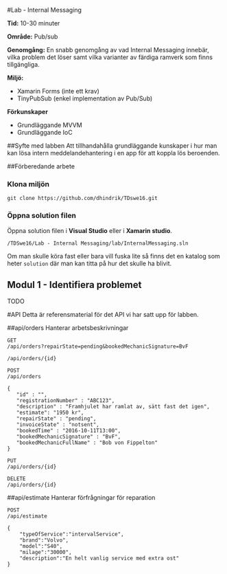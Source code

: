 #Lab - Internal Messaging

**Tid:** 10-30 minuter

**Område:** Pub/sub

**Genomgång:** En snabb genomgång av vad Internal Messaging innebär, vilka problem det löser samt vilka varianter av färdiga ramverk som finns tillgängliga.

**Miljö:**

* Xamarin Forms (inte ett krav)
* TinyPubSub (enkel implementation av Pub/Sub)

**Förkunskaper**

* Grundläggande MVVM
* Grundläggande IoC

##Syfte med labben
Att tillhandahålla grundläggande kunskaper i hur man kan lösa intern meddelandehantering i en app för att koppla lös beroenden.

##Förberedande arbete

### Klona miljön
```
git clone https://github.com/dhindrik/TDswe16.git
```

### Öppna solution filen
Öppna solution filen i **Visual Studio** eller i **Xamarin studio**.

```
/TDSwe16/Lab - Internal Messaging/lab/InternalMessaging.sln
```

Om man skulle köra fast eller bara vill fuska lite så finns det en katalog som heter ```solution``` där man kan titta på hur det skulle ha blivit.

## Modul 1 - Identifiera problemet
TODO






#API
Detta är referensmaterial för det API vi har satt upp för labben.

##api/orders
Hanterar arbetsbeskrivningar

```
GET
/api/orders?repairState=pending&bookedMechanicSignature=BvF

/api/orders/{id}

POST
/api/orders

{
   "id" : "",
   "registrationNumber" : "ABC123",
   "description" : "Framhjulet har ramlat av, sätt fast det igen",
   "estimate": "1950 kr",
   "repairState" : "pending",
   "invoiceState" : "notsent",
   "bookedTime" : "2016-10-11T13:00",
   "bookedMechanicSignature" : "BvF",
   "bookedMechanicFullName" : "Bob von Fippelton"
}

PUT 
/api/orders/{id}

DELETE
/api/orders/{id}

```

##api/estimate
Hanterar förfrågningar för reparation

```
POST
/api/estimate

{
	"typeOfService":"intervalService",
	"brand":"Volvo",
	"model":"S40",
	"milage":"30000",
	"description":"En helt vanlig service med extra ost"
}
		

```